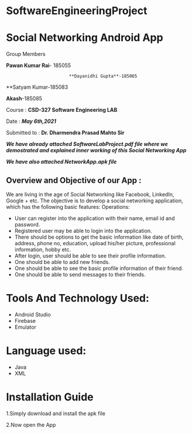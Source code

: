 # SoftwareEngineeringProject
#                                      Social Networking Android App
Group Members

 **Pawan Kumar Rai**- 185055
 
                            **Dayanidhi Gupta**-185065
                            
 **Satyam Kumar-185083
 
 **Akash**-185085
 
Course : **CSD-327 Software Engineering LAB**

Date : _**May 6th,2021**_

Submitted to : **Dr. Dharmendra Prasad Mahto Sir**






**_We have already attached SoftwareLabProject.pdf file where we demostrated and explained inner working of this Social Networking App_**

**_We have also attached NetworkApp.apk file_**

## Overview and Objective of our App :


We are living in the age of Social Networking like Facebook,
LinkedIn, Google + etc. The objective is to develop a social
networking application, which has the following basic features:
Operations:

* User can register into the application with their name, email id
and password.
* Registered user may be able to login into the application.
* There should be options to get the basic information like date
of birth, address, phone no, education, upload his/her picture,
professional information, hobby etc.
* After login, user should be able to see their profile information.
* One should be able to add new friends.
* One should be able to see the basic profile information of their
friend.
* One should be able to send messages to their friends.

# Tools And Technology Used:
* Android Studio
* Firebase
* Emulator
# Language used:
* Java
* XML


# Installation Guide
1.Simply download and install the apk file 

2.Now open the App 
